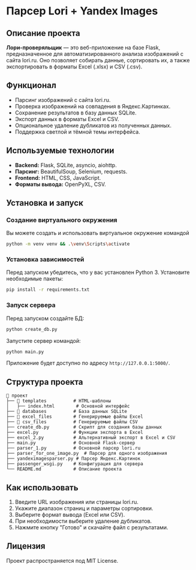 # Парсер Lori + Yandex Images

## Описание проекта
**Лори-проверяльщик** — это веб-приложение на базе Flask, предназначенное для автоматизированного анализа изображений с сайта lori.ru. Оно позволяет собирать данные, сортировать их, а также экспортировать в форматы Excel (.xlsx) и CSV (.csv).

## Функционал
- Парсинг изображений с сайта lori.ru.
- Проверка изображений на совпадения в Яндекс.Картинках.
- Сохранение результатов в базу данных SQLite.
- Экспорт данных в форматы Excel и CSV.
- Опциональное удаление дубликатов из полученных данных.
- Поддержка светлой и тёмной темы интерфейса.

## Используемые технологии
- **Backend:** Flask, SQLite, asyncio, aiohttp.
- **Парсинг:** BeautifulSoup, Selenium, requests.
- **Frontend:** HTML, CSS, JavaScript.
- **Форматы вывода:** OpenPyXL, CSV.

## Установка и запуск
### Создание виртуального окружения
Вы можете создать и использовать виртуальное окружение командой
```sh
python -m venv venv && .\venv\Scripts\activate
```
### Установка зависимостей
Перед запуском убедитесь, что у вас установлен Python 3. Установите необходимые пакеты:
```sh
pip install -r requirements.txt
```

### Запуск сервера
Перед запуском создайте БД:
```sh
python create_db.py
```
Запустите сервер командой:
```sh
python main.py
```
Приложение будет доступно по адресу `http://127.0.0.1:5000/`.

## Структура проекта
```
📂 проект
├── 📂 templates          # HTML-шаблоны
│   ├── index.html        # Основной интерфейс
├── 📂 databases          # База данных SQLite
├── 📂 excel_files        # Генерируемые файлы Excel
├── 📂 csv_files          # Генерируемые файлы CSV
├── create_db.py         # Скрипт для создания базы данных
├── excel.py             # Функции экспорта в Excel
├── excel_2.py           # Альтернативный экспорт в Excel и CSV
├── main.py              # Основной Flask-сервер
├── parser_1.py          # Основной парсер lori.ru
├── parser_for_one_image.py  # Парсер для одного изображения
├── yandeximagesparser.py # Парсер Яндекс.Картинок
├── passenger_wsgi.py    # Конфигурация для сервера
└── README.md            # Описание проекта
```

## Как использовать
1. Введите URL изображения или страницы lori.ru.
2. Укажите диапазон страниц и параметры сортировки.
3. Выберите формат вывода (Excel или CSV).
4. При необходимости выберите удаление дубликатов.
5. Нажмите кнопку "Готово" и скачайте файл с результатами.

## Лицензия
Проект распространяется под MIT License.

